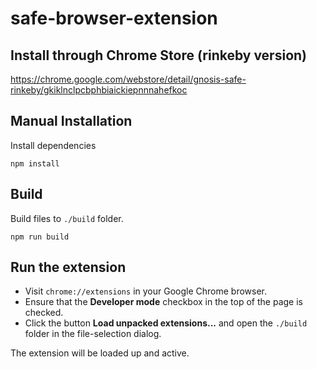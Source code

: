 # safe-browser-extension

Install through Chrome Store (rinkeby version)
--------------------------------------------
https://chrome.google.com/webstore/detail/gnosis-safe-rinkeby/gkiklnclpcbphbiaickiepnnnahefkoc

Manual Installation
-------
Install dependencies
```
npm install
```

Build
-------
Build files to `./build` folder.
```
npm run build
```

Run the extension
-------
* Visit `chrome://extensions` in your Google Chrome browser.
* Ensure that the **Developer mode** checkbox in the top of the page is checked.
* Click the button **Load unpacked extensions...** and open the `./build` folder in the file-selection dialog.

The extension will be loaded up and active.
